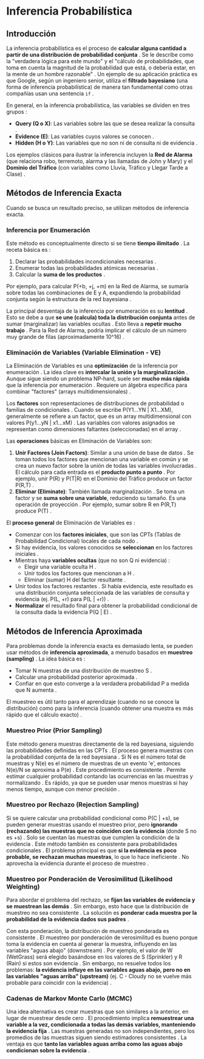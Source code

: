 # Inferencia Probabilística

## Introducción

La inferencia probabilística es el proceso de **calcular alguna cantidad a partir de una distribución de probabilidad conjunta** . Se le describe como la "verdadera lógica para este mundo" y el "cálculo de probabilidades, que toma en cuenta la magnitud de la probabilidad que está, o debería estar, en la mente de un hombre razonable" . Un ejemplo de su aplicación práctica es que Google, según un ingeniero senior, utiliza el **filtrado bayesiano** (una forma de inferencia probabilística) de manera tan fundamental como otras compañías usan una sentencia `if` .

En general, en la inferencia probabilística, las variables se dividen en tres grupos :
*   **Query (Q o X)**: Las variables sobre las que se desea realizar la consulta .
*   **Evidence (E)**: Las variables cuyos valores se conocen .
*   **Hidden (H o Y)**: Las variables que no son ni de consulta ni de evidencia .

Los ejemplos clásicos para ilustrar la inferencia incluyen la **Red de Alarma** (que relaciona robo, terremoto, alarma y las llamadas de John y Mary)  y el **Dominio del Tráfico** (con variables como Lluvia, Tráfico y Llegar Tarde a Clase) .

## Métodos de Inferencia Exacta

Cuando se busca un resultado preciso, se utilizan métodos de inferencia exacta.

### Inferencia por Enumeración

Este método es conceptualmente directo si se tiene **tiempo ilimitado** . La receta básica es :
1.  Declarar las probabilidades incondicionales necesarias .
2.  Enumerar todas las probabilidades atómicas necesarias .
3.  Calcular la **suma de los productos** .

Por ejemplo, para calcular P(+b, +j, +m) en la Red de Alarma, se sumaría sobre todas las combinaciones de E y A, expandiendo la probabilidad conjunta según la estructura de la red bayesiana .

La principal desventaja de la inferencia por enumeración es su **lentitud** . Esto se debe a que **se une (calcula) toda la distribución conjunta** antes de sumar (marginalizar) las variables ocultas . Esto lleva a **repetir mucho trabajo** . Para la Red de Alarma, podría implicar el cálculo de un número muy grande de filas (aproximadamente 10^16) .

### Eliminación de Variables (Variable Elimination - VE)

La Eliminación de Variables es una **optimización** de la inferencia por enumeración . La idea clave es **intercalar la unión y la marginalización** . Aunque sigue siendo un problema NP-hard, suele ser **mucho más rápida** que la inferencia por enumeración . Requiere un álgebra específica para combinar "factores" (arrays multidimensionales) .

Los **factores** son representaciones de distribuciones de probabilidad o familias de condicionales . Cuando se escribe P(Y1...YN | X1...XM), generalmente se refiere a un factor, que es un array multidimensional con valores P(y1...yN | x1...xM) . Las variables con valores asignados se representan como dimensiones faltantes (seleccionadas) en el array .

Las **operaciones** básicas en Eliminación de Variables son:
1.  **Unir Factores (Join Factors)**: Similar a una unión de base de datos . Se toman todos los factores que mencionan una variable en común y se crea un nuevo factor sobre la unión de todas las variables involucradas . El cálculo para cada entrada es el **producto punto a punto** . Por ejemplo, unir P(R) y P(T|R) en el Dominio del Tráfico produce un factor P(R,T) .
2.  **Eliminar (Eliminate)**: También llamada marginalización . Se toma un factor y se **suma sobre una variable**, reduciendo su tamaño. Es una operación de proyección . Por ejemplo, sumar sobre R en P(R,T) produce P(T) .

El **proceso general** de Eliminación de Variables es :
*   Comenzar con los **factores iniciales**, que son las CPTs (Tablas de Probabilidad Condicional) locales de cada nodo .
*   Si hay evidencia, los valores conocidos se **seleccionan** en los factores iniciales .
*   Mientras haya **variables ocultas** (que no son Q ni evidencia) :
    *   Elegir una variable oculta H .
    *   Unir todos los factores que mencionan a H .
    *   Eliminar (sumar) H del factor resultante .
*   Unir todos los factores restantes . Si había evidencia, este resultado es una distribución conjunta seleccionada de las variables de consulta y evidencia (ej. P(L, +r) para P(L | +r)) .
*   **Normalizar** el resultado final para obtener la probabilidad condicional de la consulta dada la evidencia P(Q | E) .

## Métodos de Inferencia Aproximada

Para problemas donde la inferencia exacta es demasiado lenta, se pueden usar métodos de **inferencia aproximada**, a menudo basados en **muestreo (sampling)** . La idea básica es :
*   Tomar N muestras de una distribución de muestreo S .
*   Calcular una probabilidad posterior aproximada .
*   Confiar en que esto converge a la verdadera probabilidad P a medida que N aumenta .

El muestreo es útil tanto para el aprendizaje (cuando no se conoce la distribución) como para la inferencia (cuando obtener una muestra es más rápido que el cálculo exacto) .

### Muestreo Prior (Prior Sampling)

Este método genera muestras directamente de la red bayesiana, siguiendo las probabilidades definidas en las CPTs . El proceso genera muestras con la probabilidad conjunta de la red bayesiana . Si N es el número total de muestras y N(e) es el número de muestras de un evento 'e', entonces N(e)/N se aproxima a P(e) . Este procedimiento es consistente . Permite estimar cualquier probabilidad contando las ocurrencias en las muestras y normalizando . Es rápido, ya que se pueden usar menos muestras si hay menos tiempo, aunque con menor precisión .

### Muestreo por Rechazo (Rejection Sampling)

Si se quiere calcular una probabilidad condicional como P(C | +s), se pueden generar muestras usando el muestreo prior, pero **ignorando (rechazando) las muestras que no coinciden con la evidencia** (donde S no es +s) . Solo se cuentan las muestras que cumplen la condición de la evidencia . Este método también es consistente para probabilidades condicionales .
El problema principal es que **si la evidencia es poco probable, se rechazan muchas muestras**, lo que lo hace ineficiente . No aprovecha la evidencia durante el proceso de muestreo .

### Muestreo por Ponderación de Verosimilitud (Likelihood Weighting)

Para abordar el problema del rechazo, se **fijan las variables de evidencia y se muestrean las demás** . Sin embargo, esto hace que la distribución de muestreo no sea consistente . La solución es **ponderar cada muestra por la probabilidad de la evidencia dados sus padres** .

Con esta ponderación, la distribución de muestreo ponderada es consistente . El muestreo por ponderación de verosimilitud es bueno porque toma la evidencia en cuenta al generar la muestra, influyendo en las variables "aguas abajo" (downstream) . Por ejemplo, el valor de W (WetGrass) será elegido basándose en los valores de S (Sprinkler) y R (Rain) si estos son evidencia . Sin embargo, no resuelve todos los problemas: **la evidencia influye en las variables aguas abajo, pero no en las variables "aguas arriba" (upstream)** (ej. C - Cloudy no se vuelve más probable para coincidir con la evidencia) .

### Cadenas de Markov Monte Carlo (MCMC)

Una idea alternativa es crear muestras que son similares a la anterior, en lugar de muestrear desde cero . El procedimiento implica **remuestrear una variable a la vez, condicionada a todas las demás variables, manteniendo la evidencia fija** . Las muestras generadas no son independientes, pero los promedios de las muestras siguen siendo estimadores consistentes . La ventaja es que **tanto las variables aguas arriba como las aguas abajo condicionan sobre la evidencia** .

